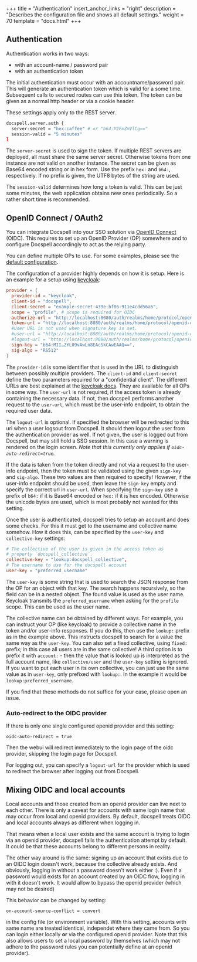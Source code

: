 +++
title = "Authentication"
insert_anchor_links = "right"
description = "Describes the configuration file and shows all default settings."
weight = 70
template = "docs.html"
+++

## Authentication

Authentication works in two ways:

- with an account-name / password pair
- with an authentication token

The initial authentication must occur with an accountname/password
pair. This will generate an authentication token which is valid for a
some time. Subsequent calls to secured routes can use this token. The
token can be given as a normal http header or via a cookie header.

These settings apply only to the REST server.

``` bash
docspell.server.auth {
  server-secret = "hex:caffee" # or "b64:Y2FmZmVlCg=="
  session-valid = "5 minutes"
}
```

The `server-secret` is used to sign the token. If multiple REST
servers are deployed, all must share the same server secret. Otherwise
tokens from one instance are not valid on another instance. The secret
can be given as Base64 encoded string or in hex form. Use the prefix
`hex:` and `b64:`, respectively. If no prefix is given, the UTF8 bytes
of the string are used.

The `session-valid` determines how long a token is valid. This can be
just some minutes, the web application obtains new ones
periodically. So a rather short time is recommended.

## OpenID Connect / OAuth2

You can integrate Docspell into your SSO solution via [OpenID
Connect](https://openid.net/connect/) (OIDC). This requires to set up
an OpenID Provider (OP) somewhere and to configure Docspell
accordingly to act as the relying party.

You can define multiple OPs to use. For some examples, please see the
[default configuration](@/docs/configure/defaults.md).

The configuration of a provider highly depends on how it is setup.
Here is an example for a setup using
[keycloak](https://www.keycloak.org):

``` conf
provider = {
  provider-id = "keycloak",
  client-id = "docspell",
  client-secret = "example-secret-439e-bf06-911e4cdd56a6",
  scope = "profile", # scope is required for OIDC
  authorize-url = "http://localhost:8080/auth/realms/home/protocol/openid-connect/auth",
  token-url = "http://localhost:8080/auth/realms/home/protocol/openid-connect/token",
  #User URL is not used when signature key is set.
  #user-url = "http://localhost:8080/auth/realms/home/protocol/openid-connect/userinfo",
  #logout-url = "http://localhost:8080/auth/realms/home/protocol/openid-connect/logout?redirect_uri=…"
  sign-key = "b64:MII…ZYL09vAwLn8EAcSkCAwEAAQ==",
  sig-algo = "RS512"
}
```

The `provider-id` is some identifier that is used in the URL to
distinguish between possibly multiple providers. The `client-id` and
`client-secret` define the two parameters required for a "confidential
client". The different URLs are best explained at the [keycloak
docs](https://www.keycloak.org/docs/latest/server_admin/).
They are available for all OPs in some way. The `user-url` is not
required, if the access token is already containing the necessary
data. If not, then docspell performs another request to the
`user-url`, which must be the user-info endpoint, to obtain the
required user data.

The `logout-url` is optional. If specified the browser will be
redirected to this url when a user logsout from Docspell. It should
then logout the user from the authentication provider as well. If not
given, the user is logged out from Docspell, but may still hold a SSO
session. In this case a warning is rendered on the login screen.
*Note that this currently only applies if `oidc-auto-redirect=true`.*

If the data is taken from the token directly and not via a request to
the user-info endpoint, then the token must be validated using the
given `sign-key` and `sig-algo`. These two values are then required to
specify! However, if the user-info endpoint should be used, then leave
the `sign-key` empty and specify the correct url in `user-url`. When
specifying the `sign-key` use a prefix of `b64:` if it is Base64
encoded or `hex:` if it is hex encoded. Otherwise the unicode bytes
are used, which is most probably not wanted for this setting.

Once the user is authenticated, docspell tries to setup an account and
does some checks. For this it must get to the username and collective
name somehow. How it does this, can be specified by the `user-key` and
`collective-key` settings:

``` conf
# The collective of the user is given in the access token as
# property `docspell_collective`.
collective-key = "lookup:docspell_collective",
# The username to use for the docspell account
user-key = "preferred_username"
```

The `user-key` is some string that is used to search the JSON response
from the OP for an object with that key. The search happens
recursively, so the field can be in a nested object. The found value
is used as the user name. Keycloak transmits the `preferred_username`
when asking for the `profile` scope. This can be used as the user
name.

The collective name can be obtained by different ways. For example,
you can instruct your OP (like keycloak) to provide a collective name
in the token and/or user-info responses. If you do this, then use the
`lookup:` prefix as in the example above. This instructs docspell to
search for a value the same way as the `user-key`. You can also set a
fixed collective, using `fixed:` prefix; in this case all users are in
the same collective! A third option is to prefix it with `account:` -
then the value that is looked up is interpreted as the full account
name, like `collective/user` and the `user-key` setting is ignored. If
you want to put each user in its own collective, you can just use the
same value as in `user-key`, only prefixed with `lookup:`. In the
example it would be `lookup:preferred_username`.

If you find that these methods do not suffice for your case, please
open an issue.

### Auto-redirect to the OIDC provider

If there is only one single configured openid provider and this
setting:

```
oidc-auto-redirect = true
```

Then the webui will redirect immediately to the login page of the oidc
provider, skipping the login page for Docspell.

For logging out, you can specify a `logout-url` for the provider which
is used to redirect the browser after logging out from Docspell.

## Mixing OIDC and local accounts

Local accounts and those created from an openid provider can live next
to each other. There is only a caveat for accounts with same login
name that may occur from local and openid providers. By default,
docspell treats OIDC and local accounts always as different when
logging in.

That means when a local user exists and the same account is trying to
login via an openid provider, docspell fails the authentication
attempt by default. It could be that these accounts belong to
different persons in reality.

The other way around is the same: signing up an account that exists
due to an OIDC login doesn't work, because the collective already
exists. And obviously, logging in without a password doesn't work
either :). Even if a password would exists for an account created by
an OIDC flow, logging in with it doesn't work. It would allow to
bypass the openid provider (which may not be desired)

This behavior can be changed by setting:

```
on-account-source-conflict = convert
```

in the config file (or environment variable). With this setting,
accounts with same name are treated identical, independet where they
came from. So you can login either locally **or** via the configured
openid provider. Note that this also allows users to set a local
password by themselves (which may not adhere to the password rules you
can potentially define at an openid provider).
